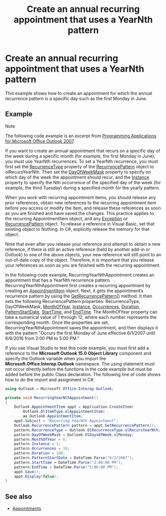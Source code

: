 ﻿---
title: Create an annual recurring appointment that uses a YearNth pattern
TOCTitle: Create an annual recurring appointment that uses a YearNth pattern
ms:assetid: 5fb2ad0b-248c-417d-8868-52e0550d970f
ms:mtpsurl: https://msdn.microsoft.com/en-us/library/Ff184611(v=office.15)
ms:contentKeyID: 55119811
ms.date: 07/24/2014
mtps_version: v=office.15
---

# Create an annual recurring appointment that uses a YearNth pattern

This example shows how to create an appointment for which the annual recurrence pattern is a specific day such as the first Monday in June.

## Example

> [!NOTE] 
> The following code example is an excerpt from [Programming Applications for Microsoft Office Outlook 2007](https://www.amazon.com/gp/product/0735622493?ie=UTF8&tag=msmsdn-20&linkCode=as2&camp=1789&creative=9325&creativeASIN=0735622493).

If you want to create an annual appointment that recurs on a specific day of the week during a specific month (for example, the first Monday in June), you must use YearNth recurrences. To set a YearNth recurrence, you must first set the [RecurrenceType](https://msdn.microsoft.com/en-us/library/bb623463\(v=office.15\)) property of the [RecurrencePattern](https://msdn.microsoft.com/en-us/library/bb608903\(v=office.15\)) object to olRecursYearNth. Then set the [DayOfWeekMask](https://msdn.microsoft.com/en-us/library/bb609163\(v=office.15\)) property to specify on which day of the week the appointment should recur, and the [Instance](https://msdn.microsoft.com/en-us/library/bb645269\(v=office.15\)) property to specify the Nth occurrence of the specified day of the week (for example, the third Tuesday) during a specified month for the yearly pattern.

When you work with recurring appointment items, you should release any prior references, obtain new references to the recurring appointment item before you access or modify the item, and release these references as soon as you are finished and have saved the changes. This practice applies to the recurring AppointmentItem object, and any [Exception](https://msdn.microsoft.com/en-us/library/bb610440\(v=office.15\)) or [RecurrencePattern](https://msdn.microsoft.com/en-us/library/bb608903\(v=office.15\)) object. To release a reference in Visual Basic, set that existing object to Nothing. In C\#, explicitly release the memory for that object.

Note that even after you release your reference and attempt to obtain a new reference, if there is still an active reference (held by another add-in or Outlook) to one of the above objects, your new reference will still point to an out-of-date copy of the object. Therefore, it is important that you release your references as soon as you are finished with the recurring appointment.

In the following code example, RecurringYearNthAppointment creates an appointment that has a YearNth recurrence pattern. RecurringYearNthAppointment first creates a recurring appointment by creating an [AppointmentItem](https://msdn.microsoft.com/en-us/library/bb645611\(v=office.15\)) object. Next, it gets the appointment’s recurrence pattern by using the [GetRecurrencePattern()](https://msdn.microsoft.com/en-us/library/bb652582\(v=office.15\)) method. It then sets the following RecurrencePattern properties: RecurrenceType, DayOfWeekMask, [MonthOfYear](https://msdn.microsoft.com/en-us/library/bb610515\(v=office.15\)), [Instance](https://msdn.microsoft.com/en-us/library/bb645269\(v=office.15\)), [Occurrences](https://msdn.microsoft.com/en-us/library/bb611303\(v=office.15\)), [Duration](https://msdn.microsoft.com/en-us/library/bb644889\(v=office.15\)), [PatternStartDate](https://msdn.microsoft.com/en-us/library/bb624492\(v=office.15\)), [StartTime](https://msdn.microsoft.com/en-us/library/bb646324\(v=office.15\)), and [EndTime](https://msdn.microsoft.com/en-us/library/bb644544\(v=office.15\)). The MonthOfYear property can take a numerical value of 1 through 12, where each number represents the corresponding month. Once the properties are set, RecurringYearNthAppointment saves the appointment, and then displays it with the pattern "Occurs the first Monday of June effective 6/1/2007 until 6/6/2016 from 2:00 PM to 5:00 PM."

If you use Visual Studio to test this code example, you must first add a reference to the **Microsoft Outlook 15.0 Object Library** component and specify the Outlook variable when you import the **Microsoft.Office.Interop.Outlook** namespace. The using statement must not occur directly before the functions in the code example but must be added before the public Class declaration. The following line of code shows how to do the import and assignment in C\#.

```csharp
using Outlook = Microsoft.Office.Interop.Outlook;
```

```csharp
private void RecurringYearNthAppointment()
{
    Outlook.AppointmentItem appt = Application.CreateItem(
        Outlook.OlItemType.olAppointmentItem)
        as Outlook.AppointmentItem;
    appt.Subject = "Recurring YearNth Appointment";
    Outlook.RecurrencePattern pattern = appt.GetRecurrencePattern();
    pattern.RecurrenceType = Outlook.OlRecurrenceType.olRecursYearNth;
    pattern.DayOfWeekMask = Outlook.OlDaysOfWeek.olMonday;
    pattern.MonthOfYear = 6;
    pattern.Instance = 1;
    pattern.Occurrences = 10;
    pattern.Duration = 180;
    pattern.PatternStartDate = DateTime.Parse("6/1/2007");
    pattern.StartTime = DateTime.Parse("2:00:00 PM");
    pattern.EndTime = DateTime.Parse("5:00:00 PM");
    appt.Save();
    appt.Display(false);
}
```

## See also

- [Appointments](appointments.md)

